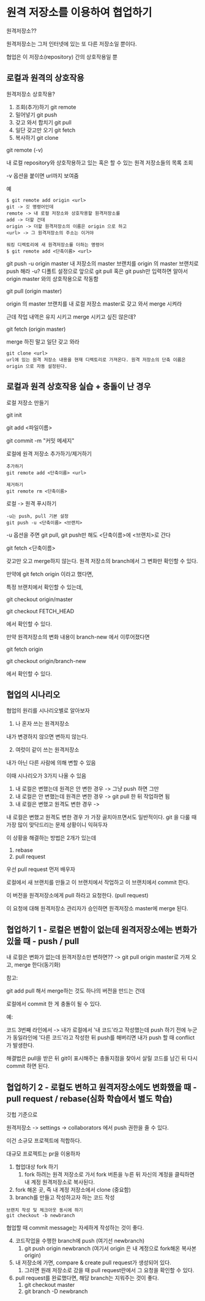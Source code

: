 # 원격 저장소를 이용하여 협업하기

원격저장소??

원격저장소는 그저 인터넷에 있는 또 다른 저장소일 뿐이다. 

협업은 이 저장소(repository) 간의 상호작용일 뿐 

## 로컬과 원격의 상호작용

원격저장소  상호작용?
1. 조회(추가)하기 git remote
2. 밀어넣기 git push
3. 갖고 와서 합치기 git pull
4. 일단 갖고만 오기 git fetch
5. 복사하기 git clone


git remote (-v)

내 로컬 repository와 상호작용하고 있는 혹은 할 수 있는 원격 저장소들의 목록 조회

-v 옵션을 붙이면 url까지 보여줌

예
```
$ git remote add origin <url>
git -> 깃 명령어인데
remote -> 내 로컬 저장소와 상호작용할 원격저장소를
add -> 더할 건데
origin -> 더할 원격저장소의 이름은 origin 으로 하고
<url> -> 그 원격저장소의 주소는 이거야
```

```
워킹 디렉토리에 새 원격저장소를 더하는 명령어
$ git remote add <단축이름> <url>
```

git push -u origin master
내 저장소의 master 브랜치를 origin 의 master 브랜치로 push 해라
-u? 디폴트 설정으로 앞으로 git pull 혹은 git push만 입력하면 알아서 origin master 와의 상호작용으로 작동함



git pull (origin master)

origin 의 master 브랜치를 내 로컬 저장소 master로 갖고 와서 merge 시켜라

근데 작업 내역은 유지 시키고 merge 시키고 싶진 않은데?

git fetch (origin master)

merge 하진 말고 일단 갖고 와라

```
git clone <url>
url에 있는 원격 저장소 내용을 현재 디렉토리로 가져온다. 원격 저장소의 단축 이름은 origin 으로 자동 설정된다.
```

## 로컬과 원격 상호작용 실습 + 충돌이 난 경우

로컬 저장소 만들기

git init

git add <파일이름>

git commit -m "커밋 메세지"

로컬에 원격 저장소 추가하기/제거하기

```
추가하기
git remote add <단축이름> <url>

제거하기
git remote rm <단축이름>
```

로컬 -> 원격 푸시하기
```
-u는 push, pull 기본 설정
git push -u <단축이름> <브랜치>
```

-u 옵션을 주면 git pull, git push만 해도 <단축이름>에 <브랜치>로 간다

git fetch <단축이름>

갖고만 오고 merge하지 않는다. 원격 저장소의 branch에서 그 변화만 확인할 수 있다.

만약에 git fetch origin 이라고 했다면,

특정 브랜치에서 확인할 수 있는데,

git checkout origin/master

git checkout FETCH_HEAD

에서 확인할 수 있다.

만약 원격저장소의 변화 내용이 branch-new 에서 이루어졌다면

git fetch origin

git checkout origin/branch-new

에서 확인할 수 있다.

## 협업의 시나리오

협업의 원리를 시나리오별로 알아보자

1. 나 혼자 쓰는 원격저장소

내가 변경하지 않으면 변하지 않는다.

2. 여럿이 같이 쓰는 원격저장소

내가 아닌 다른 사람에 의해 변할 수 있음

이때 시나리오가 3가지 나올 수 있음

1) 내 로컬은 변했는데 원격은 안 변한 경우 -> 그냥 push 하면 그만
2) 내 로컬은 안 변했는데 원격은 변한 경우 -> git pull 한 뒤 작업하면 됨
3) 내 로컬은 변했고 원격도 변한 경우 -> 


내 로컬은 변했고 원격도 변한 경우 가 가장 골치아프면서도 일반적이다. git 을 다룰 때 가장 많이 맞닥드리는 문제 상황이니 익혀두자

이 상황을 해결하는 방법은 2개가 있는데 

1) rebase
2) pull request

우선 pull request 먼저 배우자 

로컬에서 새 브랜치를 만들고 이 브랜치에서 작업하고 이 브랜치에서 commit 한다. 

이 버전을 원격저장소에게 pull 하라고 요청한다. (pull request)

이 요청에 대해 원격저장소 관리자가 승인하면 원격저장소 master에 merge 된다.

## 협업하기 1 - 로컬은 변함이 없는데 원격저장소에는 변화가 있을 때 - push / pull

내 로컬은 변화가 없는데 원격저장소만 변하면?? -> git pull origin master로 가져 오고, merge 한다(동기화)

참고:

git add pull 해서 merge하는 것도 하나의 버전을 만드는 건데 

로컬에서 commit 한 게 충돌이 될 수 있다.

예:

코드 3번째 라인에서 -> 내가 로컬에서 '내 코드'라고 작성했는데 push 하기 전에 누군가 동일라인에 '다른 코드'라고 작성한 뒤 push를 해버리면 내가 push 할 때 conflict가 발생한다.

해결법은 pull을 받은 뒤 git이 표시해주는 충돌지점을 찾아서 살릴 코드를 남긴 뒤 다시 commit 하면 된다.

## 협업하기 2 - 로컬도 변하고 원격저장소에도 변화했을 때 - pull request / rebase(심화 학습에서 별도 학습)

깃헙 기준으로

원격저장소 -> settings -> collaborators 에서 push 권한을 줄 수 있다.

이건 소규모 프로젝트에 적합하다. 

대규모 프로젝트는 pr을 이용하자

1. 협업대상 fork 하기
   1. fork 하려는 원격 저장소로 가서 fork 버튼을 누른 뒤 자신의 계정을 클릭하면 내 계정 원격저장소로 복사된다.
2. fork 해온 곳, 즉 내 계정 저장소에서 clone (중요함)
3. branch를 만들고 작성하고자 하는 코드 작성

```
브랜치 작성 및 체크아웃 동시에 하기
git checkout -b newbranch
```

협업할 때 commit message는 자세하게 작성하는 것이 좋다.

4. 코드작업을 수행한 branch에 push (여기선 newbranch)
   1. git push origin newbranch (여기서 origin 은 내 계정으로 fork해온 복사본 origin)
5. 내 저장소에 가면, compare & create pull request가 생성되어 있다.
   1. 그러면 원래 저장소로 갔을 때 pull request란에서 그 요청을 확인할 수 있다.
6. pull request를 완료했다면, 해당 branch는 지워주는 것이 좋다.
   1. git checkout master
   2. git branch -D newbranch